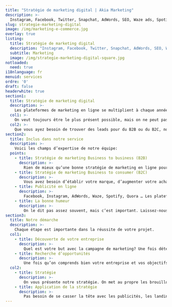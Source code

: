 ```yaml
---
title: "Stratégie de marketing digital | Akia Marketing"
description: >-
  Instagram, Facebook, Twitter, Snapchat, AdWords, SEO, Waze ads, Spotify Ads, Influencer marketing, les choix sont nombreux, mais lesquels prioriser? On est là pour vous aider à vous y retrouver. 
slug: strategie-marketing-digital
image: /img/marketing-e-commerce.jpg
overlay: true
listing:
  title: Stratégie de marketing digital
  description: "Instagram, Facebook, Twitter, Snapchat, AdWords, SEO, Waze ads, Spotify Ads, Influencer marketing, les choix sont nombreux, mais lesquels prioriser? On est là pour vous aider à vous y retrouver."
  subtitle: Marketing
  image: /img/strategie-marketing-digital-square.jpg
notloaded:
  need: true
i18nlanguage: fr
menuid: services
ordre: '0'
draft: false
headerwhite: true
section1:
  title: Stratégie de marketing digital
  description: >-
    Les plateformes de marketing en ligne se multiplient à chaque année et c’est difficile de suivre la cadence. Publicité Facebook, Story instagram, marketing d’influenceurs, publicité AdWords, publicité sur Spotify; il y en a pour les fous et les fins!  Akia est là pour vous aider à choisir les plateformes de marketing en ligne qui seront plus avantageuses pour votre entreprise. 
  col1: >-
    On veut toujours être le plus présent possible, mais on ne peut pas être partout en même temps. Parfois on est mieux de limiter les oeufs dans notre panier pour éviter que ça se termine en omelette! Concentrer ses efforts sur moins de moyens marketing, mais avec des efforts plus intelligents! Voilà ce que nous proposons.  
  col2: >-
    Que vous ayez besoin de trouver des leads pour du B2B ou du B2C, nous vous aiderons à choisir le moyen le plus efficace. Selon vos besoins, nous pouvons agir seulement en tant que conseillers ou bien s’impliquer dans l’application de la stratégie numérique. Notre philosophie; Vaut mieux faire une campagne bien faite que 20 faites à moitié. Que la campagne soit un succès ou non, c’est important de pouvoir analyser les statistiques et de voir les points forts et faibles de cette dernière. 
section2:
  title: Inclus dans notre service 
  description: >-
    Voici les champs d’expertise de notre équipe:
  points:
    - title: Stratégie de marketing Business to business (B2B)
      description: >-
        Rien de mieux qu’une bonne stratégie de marketing en ligne pour élargir la portée de votre offre aux entreprises. Email marketing, outreach, Linkedin prospecting, influencer marketing…Laissez-nous élargir vos horizons. 
    - title: Stratégie de marketing Business to consumer (B2C)
      description: >-
        Vous avez besoin d’établir votre marque, d’augmenter votre achalandage en magasin, ou de vendre certains produits clés? Nous trouverons la stratégie qui adaptée à vos objectifs. 
    - title: Publicité en ligne
      description: >-
        Facebook, Instagram, AdWords, Waze, Spotify, Quora … Les plateformes sont nombreuses! Le plus difficiles est de trouver laquelle va donner les meilleurs résultats et de communiquer un message qui résonne avec votre clientèle! 
    - title: La bonne humeur
      description: >-
        On le dit pas assez souvent, mais c’est important. Laissez-nous mettre du soleil dans votre journée (même s’il pleut).
section3:
  title: Notre démarche
  description: >-
    Chaque étape est importante dans la réussite de votre projet.
  col1:
    - title: Découverte de votre entreprise
      description: >-
        Quel est votre but avec la campagne de marketing? Une fois déterminé, il faut en savoir plus sur votre entreprise. Un premier appel avec vous nous permet de mieux comprendre les racines de votre entreprise. Rien de mieux pour la faire fleurir!
    - title: Recherche d’opportunités
      description: >-
        Une fois qu’on comprends bien votre entreprise et vos objectifs, c’est le temps de trouver le chemin le plus efficace pour les atteindre. On sort le tableau blanc et on se creuse les méninges pour trouver la meilleure approche pour atteindre vos objectifs.
  col2:
    - title: Stratégie
      description: >-
        On vous présente notre stratégie. On met au propre les brouillons du tableau blanc! C’est à ce moment que ça commence à être excitant!  
    - title: Application de la stratégie
      description: >-
        Pas besoin de se casser la tête avec les publicités, les landings pages ou bien l’écriture de contenu, notre équipe s’en charge. À noter que si vous avez une équipe qualifiée, vous pouvez les laisser appliquer la stratégie directement! 
---
```

